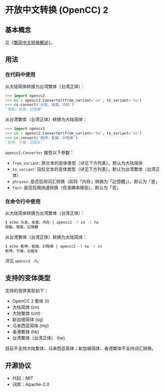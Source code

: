 # 开放中文转换 (OpenCC) 2

## 基本概念

见《[繁简中文转换概说](https://zhuanlan.zhihu.com/p/104314323)》。

## 用法

### 在代码中使用

从大陆简体转换为台湾繁体（台湾正体）：

```python
>>> import opencc2
>>> cc = opencc2.Converter(from_variant='cn', to_variant='tw')
>>> cc.convert('头发，发展，内存')
'頭髮，發展，記憶體'
```

从台湾繁体（台湾正体）转换为大陆简体：

```python
>>> import opencc2
>>> cc = opencc2.Converter(from_variant='tw', to_variant='cn')
>>> cc.convert('乾坤，乾燥，計程車')
'乾坤，干燥，出租车'
```

`opencc2.Converter` 接受以下参数：

* `from_variant`: 原文本的变体类型（详见下方列表）。默认为大陆简体
* `to_variant`: 目标文本的变体类型（详见下方列表）。默认为台湾繁体（台湾正体）
* `phrases`: 是否启用词汇转换（如将「<span lang="zh-CN">内存</span>」转换为「<span lang="zh-TW">記憶體</span>」）。默认为「是」
* `fast`: 是否启用快速转换（但准确率降低）。默认为「否」

### 在命令行中使用

从大陆简体转换为台湾繁体（台湾正体）：

```sh
$ echo 头发，发展，内存 | opencc2 -f cn -t tw
頭髮，發展，記憶體
```

从台湾繁体（台湾正体）转换为大陆简体：

```sh
$ echo 乾坤，乾燥，計程車 | opencc2 -f tw -t cn
乾坤，干燥，出租车
```

详见 `opencc2 -h`。

## 支持的变体类型

支持的变体类型如下：

* OpenCC 2 繁体 (t)
* 大陆简体 (cn)
* 大陆繁体 (cnt)
* 新加坡简体 (sg)
* 马来西亚简体 (my)
* 香港繁体 (hk)
* 台湾繁体（台湾正体） (tw)

目前不支持大陆繁体、马来西亚简体；新加坡简体、香港繁体不支持词汇转换。

## 开源协议

* 代码：MIT
* 词库：Apache-2.0
